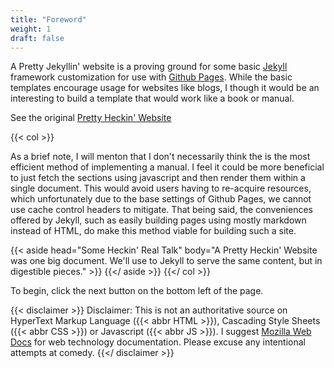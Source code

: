 ```yaml
---
title: "Foreword"
weight: 1
draft: false
---
```


A Pretty Jekyllin' website is a proving ground for some basic [Jekyll](https://jekyllrb.com) framework customization for use with [Github Pages](https://docs.github.com/en/pages).  While the basic templates encourage usage for websites like blogs, I though it would be an interesting to build a template that would work like a book or manual.  

See the original [Pretty Heckin' Website](https://philotfarnsworth.github.io/APrettyHeckinWebsite/)

{{< col >}}
    <p>
        As a brief note, I will menton that I don't necessarily think the is the most efficient method of implementing a manual.  I feel it could be more beneficial to just fetch the sections using javascript and then render them within a single document.  This would avoid users having to re-acquire resources, which unfortunately due to the base settings of Github Pages, we cannot use cache control headers to mitigate.  That being said, the conveniences offered by Jekyll, such as easily building pages using mostly markdown instead of HTML, do make this method viable for building such a site.
    </p>
    {{< aside head="Some Heckin' Real Talk" body="A Pretty Heckin' Website was one big document.  We'll use to Jekyll to serve the same content, but in digestible pieces." >}} {{</ aside >}}
{{</ col >}}

To begin, click the next button on the bottom left of the page.


{{< disclaimer >}}
    Disclaimer: This is not an authoritative source on HyperText Markup Language
    ({{< abbr HTML >}}), Cascading Style Sheets ({{< abbr CSS >}}) or Javascript ({{< abbr JS >}}).
    I suggest <a href="https://developer.mozilla.org/">Mozilla Web Docs</a> for web technology documentation.
    Please excuse any intentional attempts at comedy.
{{</ disclaimer >}}
